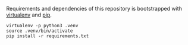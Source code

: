 Requirements and dependencies of this repository is bootstrapped with [virtualenv](https://github.com/pypa/virtualenv) and [pip](https://pypi.org/project/pip/).
```
virtualenv -p python3 .venv
source .venv/bin/activate
pip install -r requirements.txt
```
